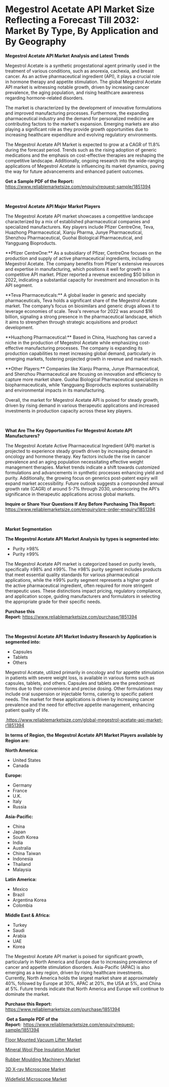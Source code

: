<p><h1>Megestrol Acetate API Market Size Reflecting a Forecast Till 2032: Market By Type, By Application and By Geography</h1></p><p><strong>Megestrol Acetate API Market Analysis and Latest Trends</strong></p>
<p><p>Megestrol Acetate is a synthetic progestational agent primarily used in the treatment of various conditions, such as anorexia, cachexia, and breast cancer. As an active pharmaceutical ingredient (API), it plays a crucial role in hormone therapy and appetite stimulation. The global Megestrol Acetate API market is witnessing notable growth, driven by increasing cancer prevalence, the aging population, and rising healthcare awareness regarding hormone-related disorders.</p><p>The market is characterized by the development of innovative formulations and improved manufacturing processes. Furthermore, the expanding pharmaceutical industry and the demand for personalized medicine are contributing factors to the market's expansion. Emerging markets are also playing a significant role as they provide growth opportunities due to increasing healthcare expenditure and evolving regulatory environments.</p><p>The Megestrol Acetate API Market is expected to grow at a CAGR of 11.8% during the forecast period. Trends such as the rising adoption of generic medications and the emphasis on cost-effective therapies are reshaping the competitive landscape. Additionally, ongoing research into the wide-ranging applications of Megestrol Acetate is influencing its market dynamics, paving the way for future advancements and enhanced patient outcomes.</p></p>
<p><strong>Get a Sample PDF of the Report:&nbsp;</strong> <a href="https://www.reliablemarketsize.com/enquiry/request-sample/1851394?utm_campaign=1898&utm_medium=2&utm_source=Github&utm_content=ia&utm_term=07012025&utm_id=megestrol-acetate-api">https://www.reliablemarketsize.com/enquiry/request-sample/1851394</a></p>
<p>&nbsp;</p>
<p><strong>Megestrol Acetate API Major Market Players</strong></p>
<p><p>The Megestrol Acetate API market showcases a competitive landscape characterized by a mix of established pharmaceutical companies and specialized manufacturers. Key players include Pfizer CentreOne, Teva, Huazhong Pharmaceutical, Xianju Pharma, Junye Pharmaceutical, Shenzhou Pharmaceutical, Guohai Biological Pharmaceutical, and Yangguang Bioproducts.</p><p>**Pfizer CentreOne:** As a subsidiary of Pfizer, CentreOne focuses on the production and supply of active pharmaceutical ingredients, including Megestrol Acetate. The company benefits from Pfizer's extensive resources and expertise in manufacturing, which positions it well for growth in a competitive API market. Pfizer reported a revenue exceeding $50 billion in 2022, indicating a substantial capacity for investment and innovation in its API segment.</p><p>**Teva Pharmaceuticals:** A global leader in generic and specialty pharmaceuticals, Teva holds a significant share of the Megestrol Acetate market. The company’s focus on biosimilars and generic drugs allows it to leverage economies of scale. Teva's revenue for 2022 was around $16 billion, signaling a strong presence in the pharmaceutical landscape, which it aims to strengthen through strategic acquisitions and product development.</p><p>**Huazhong Pharmaceutical:** Based in China, Huazhong has carved a niche in the production of Megestrol Acetate while emphasizing cost-effective manufacturing processes. The company is expanding its production capabilities to meet increasing global demand, particularly in emerging markets, fostering projected growth in revenue and market reach.</p><p>**Other Players:** Companies like Xianju Pharma, Junye Pharmaceutical, and Shenzhou Pharmaceutical are focusing on innovation and efficiency to capture more market share. Guohai Biological Pharmaceutical specializes in biopharmaceuticals, while Yangguang Bioproducts explores sustainability and environmental impacts in its manufacturing.</p><p>Overall, the market for Megestrol Acetate API is poised for steady growth, driven by rising demand in various therapeutic applications and increased investments in production capacity across these key players.</p></p>
<p>&nbsp;</p>
<p><strong>What Are The Key Opportunities For Megestrol Acetate API Manufacturers?</strong></p>
<p><p>The Megestrol Acetate Active Pharmaceutical Ingredient (API) market is projected to experience steady growth driven by increasing demand in oncology and hormone therapy. Key factors include the rise in cancer prevalence and an aging population necessitating effective weight management therapies. Market trends indicate a shift towards customized formulations and advancements in synthetic processes enhancing yield and purity. Additionally, the growing focus on generics post-patent expiry will expand market accessibility. Future outlook suggests a compounded annual growth rate (CAGR) of around 5-7% through 2030, underscoring the API's significance in therapeutic applications across global markets.</p></p>
<p><strong>Inquire or Share Your Questions If Any Before Purchasing This Report:</strong> <a href="https://www.reliablemarketsize.com/enquiry/pre-order-enquiry/1851394?utm_campaign=1898&utm_medium=2&utm_source=Github&utm_content=ia&utm_term=07012025&utm_id=megestrol-acetate-api">https://www.reliablemarketsize.com/enquiry/pre-order-enquiry/1851394</a></p>
<p>&nbsp;</p>
<p><strong>Market Segmentation</strong></p>
<p><strong>The Megestrol Acetate API Market Analysis by types is segmented into:</strong></p>
<p><ul><li>Purity ≥98%</li><li>Purity ≥99%</li></ul></p>
<p><p>The Megestrol Acetate API market is categorized based on purity levels, specifically ≥98% and ≥99%. The ≥98% purity segment includes products that meet essential quality standards for various pharmaceutical applications, while the ≥99% purity segment represents a higher grade of the active pharmaceutical ingredient, often required for more stringent therapeutic uses. These distinctions impact pricing, regulatory compliance, and application scope, guiding manufacturers and formulators in selecting the appropriate grade for their specific needs.</p></p>
<p><strong>Purchase this Report:&nbsp;</strong><a href="https://www.reliablemarketsize.com/purchase/1851394?utm_campaign=1898&utm_medium=2&utm_source=Github&utm_content=ia&utm_term=07012025&utm_id=megestrol-acetate-api">https://www.reliablemarketsize.com/purchase/1851394</a></p>
<p>&nbsp;</p>
<p><strong>The Megestrol Acetate API Market Industry Research by Application is segmented into:</strong></p>
<p><ul><li>Capsules</li><li>Tablets</li><li>Others</li></ul></p>
<p><p>Megestrol Acetate, utilized primarily in oncology and for appetite stimulation in patients with severe weight loss, is available in various forms such as capsules, tablets, and others. Capsules and tablets are the predominant forms due to their convenience and precise dosing. Other formulations may include oral suspension or injectable forms, catering to specific patient needs. The market for these applications is driven by increasing cancer prevalence and the need for effective appetite management, enhancing patient quality of life.</p></p>
<p><a href="https://www.reliablemarketsize.com/global-megestrol-acetate-api-market-r1851394?utm_campaign=1898&utm_medium=2&utm_source=Github&utm_content=ia&utm_term=07012025&utm_id=megestrol-acetate-api">&nbsp;https://www.reliablemarketsize.com/global-megestrol-acetate-api-market-r1851394</a></p>
<p><strong>In terms of Region, the Megestrol Acetate API Market Players available by Region are:</strong></p>
<p>
    <p> <strong> North America: </strong>
        <ul>
            <li>United States</li>
            <li>Canada</li>
        </ul>
        </p> 
    <p> <strong> Europe: </strong>
        <ul>
            <li>Germany</li>
            <li>France</li>
            <li>U.K.</li>
            <li>Italy</li>
            <li>Russia</li>
        </ul>
        </p> 
    <p> <strong> Asia-Pacific: </strong>
        <ul>
            <li>China</li>
            <li>Japan</li>
            <li>South Korea</li>
            <li>India</li>
            <li>Australia</li>
            <li>China Taiwan</li>
            <li>Indonesia</li>
            <li>Thailand</li>
            <li>Malaysia</li>
        </ul>
        </p> 
    <p> <strong> Latin America: </strong>
        <ul>
            <li>Mexico</li>
            <li>Brazil</li>
            <li>Argentina Korea</li>
            <li>Colombia</li>
        </ul>
        </p> 
    <p> <strong> Middle East & Africa: </strong>
        <ul>
            <li>Turkey</li>
            <li>Saudi</li>
            <li>Arabia</li>
            <li>UAE</li>
            <li>Korea</li>
        </ul>
    </p>
    </p>
<p><p>The Megestrol Acetate API market is poised for significant growth, particularly in North America and Europe due to increasing prevalence of cancer and appetite stimulation disorders. Asia-Pacific (APAC) is also emerging as a key region, driven by rising healthcare investments. Currently, North America holds the largest market share at approximately 40%, followed by Europe at 30%, APAC at 20%, the USA at 5%, and China at 5%. Future trends indicate that North America and Europe will continue to dominate the market.</p></p>
<p><strong>Purchase this Report: </strong><a href="https://www.reliablemarketsize.com/purchase/1851394?utm_campaign=1898&utm_medium=2&utm_source=Github&utm_content=ia&utm_term=07012025&utm_id=megestrol-acetate-api">https://www.reliablemarketsize.com/purchase/1851394</a></p>
<p>&nbsp;<strong>Get a Sample PDF of the Report:&nbsp;&nbsp;</strong><a href="https://www.reliablemarketsize.com/enquiry/request-sample/1851394?utm_campaign=1898&utm_medium=2&utm_source=Github&utm_content=ia&utm_term=07012025&utm_id=megestrol-acetate-api">https://www.reliablemarketsize.com/enquiry/request-sample/1851394</a></p>
<p><strong></strong></p>
<p><p><a href="https://github.com/Chiragrp22/Market-Research-Report-List-6/blob/main/floor-mounted-vacuum-lifter-market.md?utm_campaign=1898&utm_medium=2&utm_source=Github&utm_content=ia&utm_term=07012025&utm_id=megestrol-acetate-api">Floor Mounted Vacuum Lifter Market</a></p><p><a href="https://www.linkedin.com/pulse/revenue-projections-mineral-wool-pipe-insulation-market-87-uczfc?utm_campaign=1898&utm_medium=2&utm_source=Github&utm_content=ia&utm_term=07012025&utm_id=megestrol-acetate-api">Mineral Wool Pipe Insulation Market</a></p><p><a href="https://www.linkedin.com/pulse/rubber-moulding-machinery-market-study-creating-business-zjc5e?utm_campaign=1898&utm_medium=2&utm_source=Github&utm_content=ia&utm_term=07012025&utm_id=megestrol-acetate-api">Rubber Moulding Machinery Market</a></p><p><a href="https://www.linkedin.com/pulse/3d-x-ray-microscope-market-growth-expected-144-cagr-from-087kc?utm_campaign=1898&utm_medium=2&utm_source=Github&utm_content=ia&utm_term=07012025&utm_id=megestrol-acetate-api">3D X-ray Microscope Market</a></p><p><a href="https://www.linkedin.com/pulse/decoding-widefield-microscope-market-signals-growth-algorithms-gsgkc?utm_campaign=1898&utm_medium=2&utm_source=Github&utm_content=ia&utm_term=07012025&utm_id=megestrol-acetate-api">Widefield Microscope Market</a></p></p>